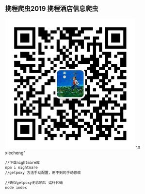 ## 携程爬虫2019 携程酒店信息爬虫

![微信](./wx.jpg)"# xiecheng" 
```
//下载nightmare库
npm i nightmare
//getpoxy 方法手动配置，用不到的手动修改

//确保getpoxy无影响后 运行代码
node index
```
